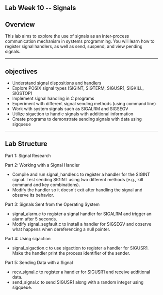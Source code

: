 ## Lab Week 10 -- Signals


## Overview
This lab aims to explore the use of signals as an inter-process communication mechanism in systems programming. You will learn how to register signal handlers, as well as send, suspend, and view pending signals.

---

## objectives
- Understand signal dispositions and handlers
- Explore POSIX signal types (SIGINT, SIGTERM, SIGUSR1, SIGKILL, SIGSTOP)
- Implement signal handling in C programs
- Experiment with different signal sending methods (using command line)
- Work with system signals such as SIGALRM and SIGSEGV
- Utilize sigaction to handle signals with additional information
- Create programs to demonstrate sending signals with data using sigqueue

---

## Lab Structure

Part 1: Signal Research

Part 2: Working with a Signal Handler
- Compile and run signal_handler.c to register a handler for the SIGINT signal. Test sending SIGINT using two different methods (e.g., kill command and key combinations).
- Modify the handler so it doesn't exit after handling the signal and observe its behavior.

Part 3: Signals Sent from the Operating System
- signal_alarm.c to register a signal handler for SIGALRM and trigger an alarm after 5 seconds.
- Modify signal_segfault.c to install a handler for SIGSEGV and observe what happens when dereferencing a null pointer.

Part 4: Using sigaction
- signal_sigaction.c to use sigaction to register a handler for SIGUSR1. Make the handler print the process identifier of the sender.

Part 5: Sending Data with a Signal
- recv_signal.c to register a handler for SIGUSR1 and receive additional data.
- send_signal.c to send SIGUSR1 along with a random integer using sigqueue.